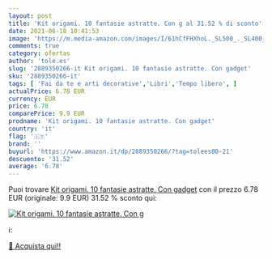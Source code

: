 ```yaml
---
layout: post
title: 'Kit origami. 10 fantasie astratte. Con g al 31.52 % di sconto'
date: 2021-06-18 10:41:53
image: 'https://m.media-amazon.com/images/I/61hCfFHXhoL._SL500_._SL400_.jpg'
comments: true
category: ofertas
author: 'tole.es'
slug: '2889350266-it Kit origami. 10 fantasie astratte. Con gadget'
sku: '2889350266-it'
tags: [ 'Fai da te e arti decorative','Libri','Tempo libero', ]
actualPrice: 6.78 EUR
currency: EUR
price: 6.78
comparePrice: 9.9 EUR
prodname: 'Kit origami. 10 fantasie astratte. Con gadget'
country: 'it'
flag: '🇮🇹'
brand: ''
buyurl: 'https://www.amazon.it/dp/2889350266/?tag=tolees00-21'
descuento: '31.52'
average: '6.78'
---
```


Puoi trovare [Kit origami. 10 fantasie astratte. Con gadget](https://www.amazon.it/dp/2889350266/?tag=tolees00-21) con il prezzo 6.78 EUR (originale: 9.9 EUR) 31.52 % sconto qui:

[![Kit origami. 10 fantasie astratte. Con g](https://m.media-amazon.com/images/I/61hCfFHXhoL._SL500_._SL400_.jpg)](https://www.amazon.it/dp/2889350266/?tag=tolees00-21)

ℹ️:


[🛒 Acquista qui!!](https://www.amazon.it/dp/2889350266/?tag=tolees00-21)
